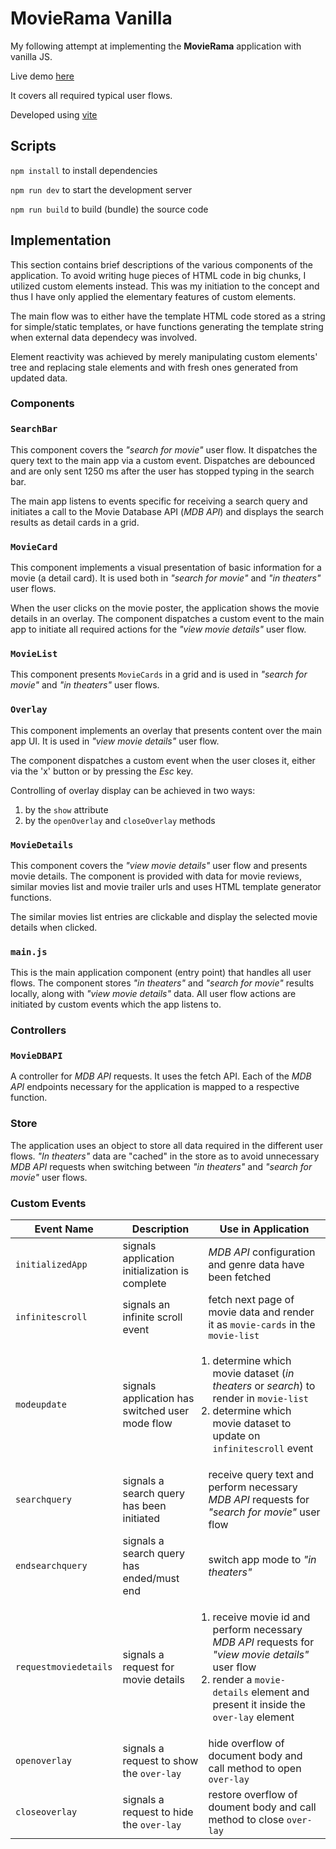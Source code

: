 # MovieRama Vanilla
My following attempt at implementing the **MovieRama** application with vanilla JS.

Live demo [here](https://movierama-vanilla.herokuapp.com)

It covers all required typical user flows.

Developed using [vite](https://vitejs.dev)

## Scripts

`npm install` to install dependencies

`npm run dev` to start the development server

`npm run build` to build (bundle) the source code

## Implementation
This section contains brief descriptions of the various components of the application. To avoid writing huge pieces of HTML code in big chunks, I utilized custom elements instead. This was my initiation to the concept and thus I have only applied the elementary features of custom elements.

The main flow was to either have the template HTML code stored as a string for simple/static templates, or have functions generating the template string when external data dependecy was involved.

Element reactivity was achieved by merely manipulating custom elements' tree and replacing stale elements and with fresh ones generated from updated data.

### Components
### **`SearchBar`**
This component covers the _"search for movie"_ user flow. It dispatches the query text to the main app via a custom event. Dispatches are debounced and are only sent 1250 ms after the user has stopped typing in the search bar.

The main app listens to events specific for receiving a search query and initiates a call to the Movie Database API (*MDB API*) and displays the search results as detail cards in a grid.

### **`MovieCard`**
This component implements a visual presentation of basic information for a movie (a detail card).
It is used both in _"search for movie"_ and _"in theaters"_ user flows.

When the user clicks on the movie poster, the application shows the movie details in an overlay. The component dispatches a custom event to the main app to initiate all required actions for the _"view movie details"_ user flow.

### **`MovieList`**
This component presents `MovieCards` in a grid and is used in _"search for movie"_ and _"in theaters"_ user flows.

### **`Overlay`**
This component implements an overlay that presents content over the main app UI.
It is used in _"view movie details"_ user flow.

The component dispatches a custom event when the user closes it, either via the 'x' button or by pressing the *Esc* key.

Controlling of overlay display can be achieved in two ways:
1. by the `show` attribute
2. by the `openOverlay` and `closeOverlay` methods

### **`MovieDetails`**
This component covers the _"view movie details"_ user flow and presents movie 
details. The component is provided with data for movie reviews, similar movies list and movie trailer urls and uses HTML template generator functions.

The similar movies list entries are clickable and display the selected movie details when clicked.

### **`main.js`**
This is the main application component (entry point) that handles all user flows. The component stores _"in theaters"_ and _"search for movie"_ results locally, along with _"view movie details"_ data. All user flow actions are initiated by custom events which the app listens to.

### **Controllers**

### **`MovieDBAPI`**
A controller for *MDB API* requests. It uses the fetch API. Each of the *MDB API* endpoints necessary for the application is mapped to a respective function.

### **Store**
The application uses an object to store all data required in the different user flows. _"In theaters"_ data are "cached" in the store as to avoid unnecessary *MDB API* requests when switching between _"in theaters"_ and _"search for movie"_ user flows.

### **Custom Events**
|Event Name|Description|Use in Application|
|-|-|-|
|`initializedApp`|signals application initialization is complete|*MDB API* configuration and genre data have been fetched|
|`infinitescroll`|signals an infinite scroll event|fetch next page of movie data and render it as `movie-cards` in the `movie-list`|
|`modeupdate`|signals application has switched user mode flow|<ul style="padding-left:4%; list-style-type:decimal"><li>determine which movie dataset (_in theaters_ or _search_) to render in `movie-list`</li><li>determine which movie dataset to update on `infinitescroll` event</li></ul>|
|`searchquery`|signals a search query has been initiated|receive query text and perform necessary *MDB API* requests for _"search for movie"_ user flow|
|`endsearchquery`|signals a search query has ended/must end|switch app mode to _"in theaters"_|
|`requestmoviedetails`|signals a request for movie details|<ul style="padding-left:4%; list-style-type:decimal"><li>receive movie id and perform necessary *MDB API* requests for _"view movie details"_ user flow</li><li>render a `movie-details` element and present it inside the `over-lay` element</li></ul>|
|`openoverlay`|signals a request to show the `over-lay`|hide overflow of document body and call method to open `over-lay`|
|`closeoverlay`|signals a request to hide the `over-lay`|restore overflow of doument body and call method to close `over-lay`|
